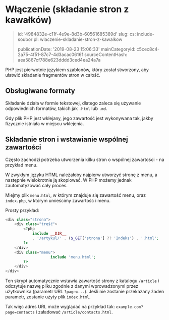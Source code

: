 Włączenie (składanie stron z kawałków)
======================================

> id: '4984832e-c11f-4e9e-8d3b-60561685389d'
> slug:
> 	cs: include-soubor
> 	pl: wlaczenie-skladanie-stron-z-kawalkow
> 
> publicationDate: '2019-08-23 15:06:33'
> mainCategoryId: c5cec8c4-2a75-4f51-87c7-4d3acac0616f
> sourceContentHash: aea5867cf788e623dddd3ced4ea24a7a

PHP jest pierwotnie językiem szablonów, który został stworzony, aby ułatwić składanie fragmentów stron w całość.

Obsługiwane formaty
-------------------

Składanie działa w formie tekstowej, dlatego zaleca się używanie odpowiednich formatów, takich jak `.html` lub `.md`.

Gdy plik PHP jest wklejany, jego zawartość jest wykonywana tak, jakby fizycznie istniała w miejscu wklejenia.

Składanie stron i wstawianie wspólnej zawartości
---------------------------------------------

Często zachodzi potrzeba utworzenia kilku stron o wspólnej zawartości - na przykład menu.

W zwykłym języku HTML należałoby najpierw utworzyć stronę z menu, a następnie wielokrotnie ją skopiować. W PHP możemy jednak zautomatyzować cały proces.

Miejmy plik `menu.html`, w którym znajduje się zawartość menu, oraz `index.php`, w którym umieścimy zawartość i menu.

Prosty przykład:

```php
<div class="strona">
    <div class="treść">
        <?php
            include __DIR__
            . '/artykul/' . ($_GET['strona'] ?? 'Indeks') . '.html';
        ?>
    </div>
    <div class="menu">
                    include 'menu.html';
        ?>
    </div>
</div>
```

Ten skrypt automatycznie wstawia zawartość strony z katalogu `/article` i odczytuje nazwę pliku zgodnie z danymi wprowadzonymi przez użytkownika (parametr URL `?page=...`). Jeśli nie zostanie przekazany żaden parametr, zostanie użyty plik `index.html`.

Tak więc adres URL może wyglądać na przykład tak: `example.com?page=contacts` i załadować `/article/contacts.html`.
